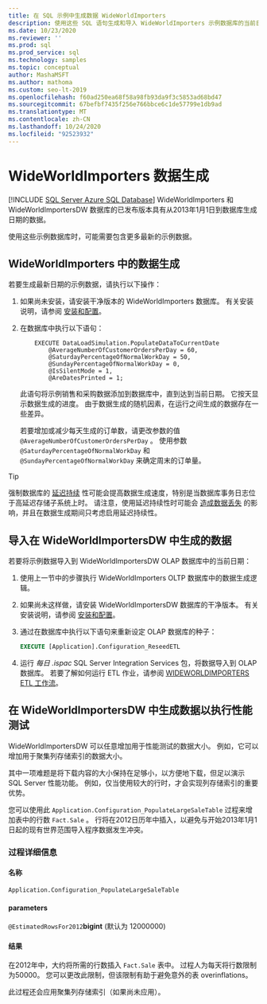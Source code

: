 ```yaml
---
title: 在 SQL 示例中生成数据 WideWorldImporters
description: 使用这些 SQL 语句生成和导入 WideWorldImporters 示例数据库的当前日期的样本数据。
ms.date: 10/23/2020
ms.reviewer: ''
ms.prod: sql
ms.prod_service: sql
ms.technology: samples
ms.topic: conceptual
author: MashaMSFT
ms.author: mathoma
ms.custom: seo-lt-2019
ms.openlocfilehash: f60ad250ea68f58a98fb93da9f3c5853ad68bd47
ms.sourcegitcommit: 67befbf7435f256e766bbce6c1de57799e1db9ad
ms.translationtype: MT
ms.contentlocale: zh-CN
ms.lasthandoff: 10/24/2020
ms.locfileid: "92523932"
---
```

# <a name="wideworldimporters-data-generation"></a>WideWorldImporters 数据生成
[!INCLUDE [SQL Server Azure SQL Database](../includes/applies-to-version/sql-asdb.md)]
WideWorldImporters 和 WideWorldImportersDW 数据库的已发布版本具有从2013年1月1日到数据库生成日期的数据。

使用这些示例数据库时，可能需要包含更多最新的示例数据。

## <a name="data-generation-in-wideworldimporters"></a>WideWorldImporters 中的数据生成

若要生成最新日期的示例数据，请执行以下操作：

1. 如果尚未安装，请安装干净版本的 WideWorldImporters 数据库。 有关安装说明，请参阅 [安装和配置](wide-world-importers-oltp-install-configure.md)。
2. 在数据库中执行以下语句：

    ```
        EXECUTE DataLoadSimulation.PopulateDataToCurrentDate
            @AverageNumberOfCustomerOrdersPerDay = 60,
            @SaturdayPercentageOfNormalWorkDay = 50,
            @SundayPercentageOfNormalWorkDay = 0,
            @IsSilentMode = 1,
            @AreDatesPrinted = 1;
    ```

    此语句将示例销售和采购数据添加到数据库中，直到达到当前日期。 它按天显示数据生成的进度。 由于数据生成的随机因素，在运行之间生成的数据存在一些差异。

    若要增加或减少每天生成的订单数，请更改参数的值 `@AverageNumberOfCustomerOrdersPerDay` 。 使用参数 `@SaturdayPercentageOfNormalWorkDay` 和 `@SundayPercentageOfNormalWorkDay` 来确定周末的订单量。

> [!TIP]
> 强制数据库的 [延迟持续](../relational-databases/logs/control-transaction-durability.md) 性可能会提高数据生成速度，特别是当数据库事务日志位于高延迟存储子系统上时。 请注意，使用延迟持续性时可能会 [造成数据丢失](../relational-databases/logs/control-transaction-durability.md#bkmk_DataLoss) 的影响，并且在数据生成期间只考虑启用延迟持续性。

## <a name="import-generated-data-in-wideworldimportersdw"></a>导入在 WideWorldImportersDW 中生成的数据

若要将示例数据导入到 WideWorldImportersDW OLAP 数据库中的当前日期：

1. 使用上一节中的步骤执行 WideWorldImporters OLTP 数据库中的数据生成逻辑。
2. 如果尚未这样做，请安装 WideWorldImportersDW 数据库的干净版本。 有关安装说明，请参阅 [安装和配置](wide-world-importers-oltp-install-configure.md)。
3. 通过在数据库中执行以下语句来重新设定 OLAP 数据库的种子：

    ```sql
    EXECUTE [Application].Configuration_ReseedETL
    ```

4. 运行 *每日 .ispac* SQL Server Integration Services 包，将数据导入到 OLAP 数据库。 若要了解如何运行 ETL 作业，请参阅 [WIDEWORLDIMPORTERS ETL 工作流](wide-world-importers-perform-etl.md)。

## <a name="generate-data-in-wideworldimportersdw-for-performance-testing"></a>在 WideWorldImportersDW 中生成数据以执行性能测试

WideWorldImportersDW 可以任意增加用于性能测试的数据大小。 例如，它可以增加用于聚集列存储索引的数据大小。

其中一项难题是将下载内容的大小保持在足够小，以方便地下载，但足以演示 SQL Server 性能功能。 例如，仅当使用较大的行时，才会实现列存储索引的重要优势。 

您可以使用此 `Application.Configuration_PopulateLargeSaleTable` 过程来增加表中的行数 `Fact.Sale` 。 行将在2012日历年中插入，以避免与开始2013年1月1日起的现有世界范围导入程序数据发生冲突。

### <a name="procedure-details"></a>过程详细信息

#### <a name="name"></a>名称

`Application.Configuration_PopulateLargeSaleTable`

#### <a name="parameters"></a>parameters

`@EstimatedRowsFor2012`**bigint** (默认为 12000000) 

#### <a name="result"></a>结果

在2012年中，大约将所需的行数插入 `Fact.Sale` 表中。 过程人为每天将行数限制为50000。 您可以更改此限制，但该限制有助于避免意外的表 overinflations。

此过程还会应用聚集列存储索引（如果尚未应用）。
